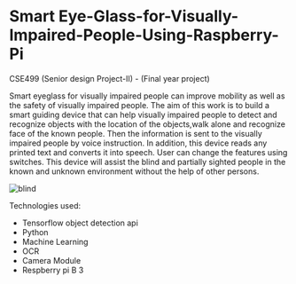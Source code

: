 # Smart Eye-Glass-for-Visually-Impaired-People-Using-Raspberry-Pi
CSE499 (Senior design Project-II) -  (Final year project)
 
Smart eyeglass for visually impaired people can improve mobility as well as the safety of visually impaired people. The aim of this work is to build a smart guiding device that can help visually impaired people to detect and recognize objects with the location of the objects,walk alone and recognize face of the known people. Then the information is sent to the visually impaired people by voice instruction. In addition, this device reads any printed text and converts it into speech. User can change the features using switches. This device will assist the blind and partially sighted people in the known and unknown environment without the help of other persons.

![blind](https://github.com/user-attachments/assets/72f25c57-af19-4854-ba72-433c90b3eef7)

Technologies used:
  - Tensorflow object detection api
  - Python
  - Machine Learning 
  - OCR
  - Camera Module
  - Respberry pi B 3
